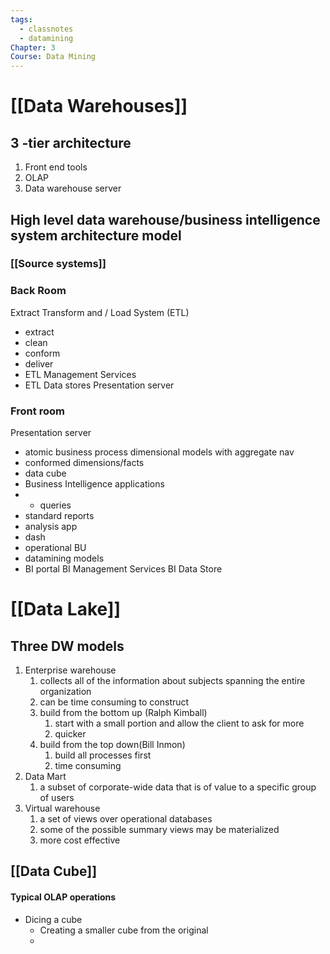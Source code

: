 ```yaml
---
tags:
  - classnotes
  - datamining
Chapter: 3
Course: Data Mining
---
```

# [[Data Warehouses]]
## 3 -tier architecture
1. Front end tools
2. OLAP
3. Data warehouse server

## High level data warehouse/business intelligence system architecture model
### [[Source systems]]
### Back Room
Extract Transform and / Load System (ETL)
- extract
- clean
- conform
- deliver
- ETL Management Services
- ETL Data stores
Presentation server
### Front room
Presentation server
- atomic business process dimensional models with aggregate nav
- conformed dimensions/facts 
- data cube
- Business Intelligence applications
- - queries
- standard reports
- analysis app
- dash
- operational BU
- datamining models
- BI portal
BI Management Services
BI Data Store

# [[Data Lake]]

## Three DW models
1. Enterprise warehouse
	1. collects all of the information about subjects spanning the entire organization
	2. can be time consuming to construct
	3. build from the bottom up (Ralph Kimball)
		1. start with a small portion and allow the client to ask for more
		2. quicker
	4. build from the top down(Bill Inmon)
		1. build all processes first
		2. time consuming
2. Data Mart
	1. a subset of corporate-wide data that is of value to a specific group of users
3. Virtual warehouse
	1. a set of views over operational databases
	2. some of the possible summary views may be materialized
	3. more cost effective

## [[Data Cube]]
#### Typical OLAP operations
- Dicing a cube
	- Creating a smaller cube from the original
	- 